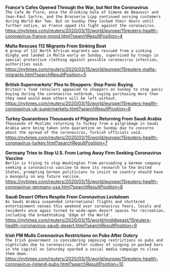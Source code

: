 **France's Cafes Opened Through the War, but Not the Coronavirus**\
`The Cafe de Flore, once the drinking hole of Simone de Beauvoir and Jean-Paul Sartre, and the Brasserie Lipp continued serving customers during World War Two. But on Sunday they locked their doors until further notice, as France upped its fight against the coronavirus.`\
https://nytimes.com/reuters/2020/03/15/world/europe/15reuters-health-coronavirus-france-mood.html?searchResultPosition=4

**Malta Rescues 112 Migrants From Sinking Boat**\
`A group of 112 North African migrants was rescued from a sinking dinghy and landed in Malta early on Sunday, supervised by troops in special protective clothing against possible coronavirus infection, authorities said.`\
https://nytimes.com/reuters/2020/03/15/world/europe/15reuters-malta-migrants.html?searchResultPosition=5

**British Supermarkets' Plea to Shoppers: Stop Panic Buying**\
`Britain's food retailers appealed to shoppers on Sunday to stop panic buying during the coronavirus outbreak, saying purchasing more than they need would mean others will be left without.`\
https://nytimes.com/reuters/2020/03/15/world/europe/15reuters-health-coronavirus-uk-supermarkets.html?searchResultPosition=6

**Turkey Quarantines Thousands of Pilgrims Returning From Saudi Arabia**\
`Thousands of Muslims returning to Turkey from a pilgrimage in Saudi Arabia were being taken into quarantine on Sunday due to concerns about the spread of the coronavirus, Turkish officials said.`\
https://nytimes.com/reuters/2020/03/15/world/europe/15reuters-health-coronavirus-turkey.html?searchResultPosition=7

**Germany Tries to Stop U.S. From Luring Away Firm Seeking Coronavirus Vaccine**\
`Berlin is trying to stop Washington from persuading a German company seeking a coronavirus vaccine to move its research to the United States, prompting German politicians to insist no country should have a monopoly on any future vaccine.`\
https://nytimes.com/reuters/2020/03/15/world/europe/15reuters-health-coronavirus-germany-usa.html?searchResultPosition=8

**Saudi Desert Offers Respite From Coronavirus Lockdown**\
`As Saudi Arabia suspended international flights and shuttered entertainment venues this weekend over coronavirus fears, locals and residents once again turned to wide-open desert spaces for recreation, including the breathtaking 'Edge of the World'.`\
https://nytimes.com/reuters/2020/03/15/world/middleeast/15reuters-health-coronavirus-saudi-desert.html?searchResultPosition=9

**Irish PM Mulls Coronavirus Restrictions on Pubs After Outcry**\
`The Irish government is considering imposing restrictions on pubs and nightclubs due to coronavirus, after videos of singing in packed bars in the capital on Saturday sparked a social media campaign to close them down. `\
https://nytimes.com/reuters/2020/03/15/world/europe/15reuters-health-coronavirus-ireland-pubs.html?searchResultPosition=10

